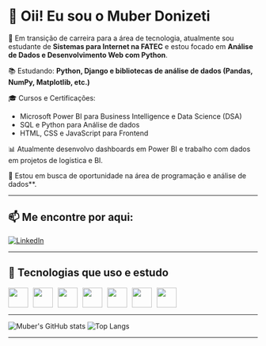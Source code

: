 # 👋 Oii! Eu sou o Muber Donizeti

🎯 Em transição de carreira para a área de tecnologia, atualmente sou estudante de **Sistemas para Internet na FATEC** e estou focado em **Análise de Dados e Desenvolvimento Web com Python**.

📚 Estudando: **Python, Django e bibliotecas de análise de dados (Pandas, NumPy, Matplotlib, etc.)**

🎓 Cursos e Certificações:
- Microsoft Power BI para Business Intelligence e Data Science (DSA)
- SQL e Python para Análise de dados
- HTML, CSS e JavaScript para Frontend

📊 Atualmente desenvolvo dashboards em Power BI e trabalho com dados em projetos de logística e BI.

🚀 Estou em busca de oportunidade na área de programação e análise de dados**.

---

## 📫 Me encontre por aqui:

[![LinkedIn](https://img.shields.io/badge/LinkedIn-blue?style=for-the-badge&logo=linkedin)](https://www.linkedin.com/in/muberdonizeti)

---

## 🧰 Tecnologias que uso e estudo
<div style="display: flex; gap: 10px;">
  <img src="https://cdn.jsdelivr.net/gh/devicons/devicon/icons/python/python-original.svg" width="40"/>
  <img src="https://cdn.jsdelivr.net/gh/devicons/devicon/icons/django/django-plain.svg" width="40"/>
  <img src="https://cdn.jsdelivr.net/gh/devicons/devicon/icons/pandas/pandas-original.svg" width="40"/>
  <img src="https://cdn.jsdelivr.net/gh/devicons/devicon/icons/numpy/numpy-original.svg" width="40"/>
  <img src="https://cdn.jsdelivr.net/gh/devicons/devicon/icons/html5/html5-original.svg" width="40"/>
  <img src="https://cdn.jsdelivr.net/gh/devicons/devicon/icons/css3/css3-original.svg" width="40"/>
  <img src="https://cdn.jsdelivr.net/gh/devicons/devicon/icons/git/git-original.svg" width="40"/>
</div>

---

![Muber's GitHub stats](https://github-readme-stats.vercel.app/api?username=muberdonizeti&show_icons=true&theme=tokyonight&include_all_commits=True&locale=pt-br)
![Top Langs](https://github-readme-stats.vercel.app/api/top-langs/?username=muberdonizeti&layout=compact&theme=tokyonight)

---
